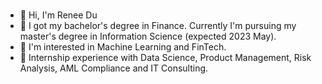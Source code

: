 ### 

<!--
**ReneeDu320/ReneeDu320** is a ✨ _special_ ✨ repository because its `README.md` (this file) appears on your GitHub profile.

Here are some ideas to get you started:

- 🔭 I’m currently working on ...
- 🌱 I’m currently learning ...
- 👯 I’m looking to collaborate on ...
- 🤔 I’m looking for help with ...
- 💬 Ask me about ...
- 📫 How to reach me: ...
- 😄 Pronouns: ...
- ⚡ Fun fact: ...
-->

- 👋 Hi, I'm Renee Du
- 🌱 I got my bachelor's degree in Finance. Currently I'm pursuing my master's degree in Information Science (expected 2023 May).
- 🎀 I'm interested in Machine Learning and FinTech.
- 👯 Internship experience with Data Science, Product Management, Risk Analysis, AML Compliance and IT Consulting.


